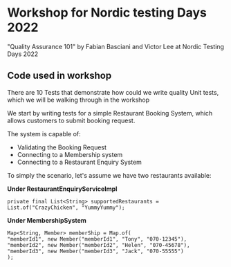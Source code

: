 # Workshop for Nordic testing Days 2022

"Quality Assurance 101" by Fabian Basciani and Victor Lee at Nordic Testing Days 2022

## Code used in workshop

There are 10 Tests that demonstrate how could we write quality Unit tests, which we will be walking through in the workshop

We start by writing tests for a simple Restaurant Booking System, which allows customers to submit booking request.

The system is capable of:
- Validating the Booking Request
- Connecting to a Membership system
- Connecting to a Restaurant Enquiry System

To simply the scenario, let's assume we have two restaurants available:

**Under RestaurantEnquiryServiceImpl**

```
private final List<String> supportedRestaurants = List.of("CrazyChicken", "YummyYummy");
```

**Under MembershipSystem**

```
Map<String, Member> memberShip = Map.of(
"memberId1", new Member("memberId1", "Tony", "070-12345"),
"memberId2", new Member("memberId2", "Helen", "070-45678"),
"memberId3", new Member("memberId3", "Jack", "070-55555")
);
```
